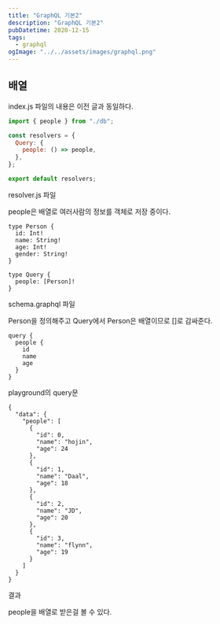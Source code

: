 ```yaml
---
title: "GraphQL 기본2"
description: "GraphQL 기본2"
pubDatetime: 2020-12-15
tags:
  - graphql
ogImage: "../../assets/images/graphql.png"
---
```


## 배열

index.js 파일의 내용은 이전 글과 동일하다.

```js
import { people } from "./db";

const resolvers = {
  Query: {
    people: () => people,
  },
};

export default resolvers;
```

resolver.js 파일

people은 배열로 여러사람의 정보를 객체로 저장 중이다.

```
type Person {
  id: Int!
  name: String!
  age: Int!
  gender: String!
}

type Query {
  people: [Person]!
}
```

schema.graphql 파일

Person을 정의해주고 Query에서 Person은 배열이므로 []로 감싸준다.

```
query {
  people {
    id
    name
    age
  }
}
```

playground의 query문

```
{
  "data": {
    "people": [
      {
        "id": 0,
        "name": "hojin",
        "age": 24
      },
      {
        "id": 1,
        "name": "Daal",
        "age": 18
      },
      {
        "id": 2,
        "name": "JD",
        "age": 20
      },
      {
        "id": 3,
        "name": "flynn",
        "age": 19
      }
    ]
  }
}
```

결과

people을 배열로 받은걸 볼 수 있다.
